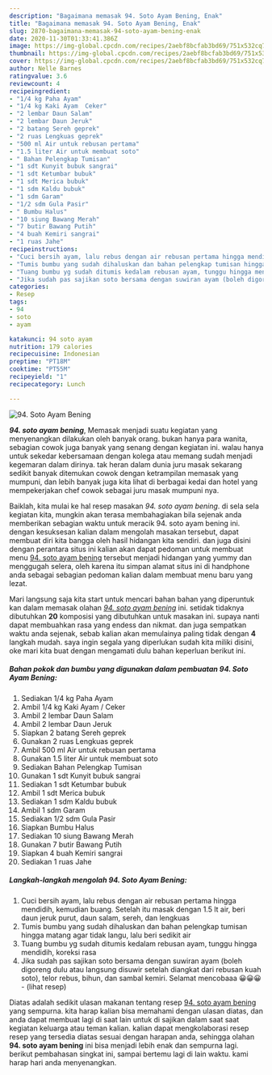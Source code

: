 ```yaml
---
description: "Bagaimana memasak 94. Soto Ayam Bening, Enak"
title: "Bagaimana memasak 94. Soto Ayam Bening, Enak"
slug: 2870-bagaimana-memasak-94-soto-ayam-bening-enak
date: 2020-11-30T01:33:41.386Z
image: https://img-global.cpcdn.com/recipes/2aebf8bcfab3bd69/751x532cq70/94-soto-ayam-bening-foto-resep-utama.jpg
thumbnail: https://img-global.cpcdn.com/recipes/2aebf8bcfab3bd69/751x532cq70/94-soto-ayam-bening-foto-resep-utama.jpg
cover: https://img-global.cpcdn.com/recipes/2aebf8bcfab3bd69/751x532cq70/94-soto-ayam-bening-foto-resep-utama.jpg
author: Nelle Barnes
ratingvalue: 3.6
reviewcount: 4
recipeingredient:
- "1/4 kg Paha Ayam"
- "1/4 kg Kaki Ayam  Ceker"
- "2 lembar Daun Salam"
- "2 lembar Daun Jeruk"
- "2 batang Sereh geprek"
- "2 ruas Lengkuas geprek"
- "500 ml Air untuk rebusan pertama"
- "1.5 liter Air untuk membuat soto"
- " Bahan Pelengkap Tumisan"
- "1 sdt Kunyit bubuk sangrai"
- "1 sdt Ketumbar bubuk"
- "1 sdt Merica bubuk"
- "1 sdm Kaldu bubuk"
- "1 sdm Garam"
- "1/2 sdm Gula Pasir"
- " Bumbu Halus"
- "10 siung Bawang Merah"
- "7 butir Bawang Putih"
- "4 buah Kemiri sangrai"
- "1 ruas Jahe"
recipeinstructions:
- "Cuci bersih ayam, lalu rebus dengan air rebusan pertama hingga mendidih, kemudian buang. Setelah itu masak dengan 1.5 lt air, beri daun jeruk purut, daun salam, sereh, dan lengkuas"
- "Tumis bumbu yang sudah dihaluskan dan bahan pelengkap tumisan hingga matang agar tidak langu, lalu beri sedikit air"
- "Tuang bumbu yg sudah ditumis kedalam rebusan ayam, tunggu hingga mendidih, koreksi rasa"
- "Jika sudah pas sajikan soto bersama dengan suwiran ayam (boleh digoreng dulu atau langsung disuwir setelah diangkat dari rebusan kuah soto), telor rebus, bihun, dan sambal kemiri. Selamat mencobaaa 😀😀😀           (lihat resep)"
categories:
- Resep
tags:
- 94
- soto
- ayam

katakunci: 94 soto ayam 
nutrition: 179 calories
recipecuisine: Indonesian
preptime: "PT18M"
cooktime: "PT55M"
recipeyield: "1"
recipecategory: Lunch

---
```



![94. Soto Ayam Bening](https://img-global.cpcdn.com/recipes/2aebf8bcfab3bd69/751x532cq70/94-soto-ayam-bening-foto-resep-utama.jpg)

<b><i>94. soto ayam bening</i></b>, Memasak menjadi suatu kegiatan yang menyenangkan dilakukan oleh banyak orang. bukan hanya para wanita, sebagian cowok juga banyak yang senang dengan kegiatan ini. walau hanya untuk sekedar kebersamaan dengan kolega atau memang sudah menjadi kegemaran dalam dirinya. tak heran dalam dunia juru masak sekarang sedikit banyak ditemukan cowok dengan ketrampilan memasak yang mumpuni, dan lebih banyak juga kita lihat di berbagai kedai dan hotel yang mempekerjakan chef cowok sebagai juru masak mumpuni nya.



Baiklah, kita mulai ke hal resep masakan <i>94. soto ayam bening</i>. di sela sela kegiatan kita, mungkin akan terasa membahagiakan bila sejenak anda memberikan sebagian waktu untuk meracik 94. soto ayam bening ini. dengan kesuksesan kalian dalam mengolah masakan tersebut, dapat membuat diri kita bangga oleh hasil hidangan kita sendiri. dan juga disini dengan perantara situs ini kalian akan dapat pedoman untuk membuat menu <u>94. soto ayam bening</u> tersebut menjadi hidangan yang yummy dan menggugah selera, oleh karena itu simpan alamat situs ini di handphone anda sebagai sebagian pedoman kalian dalam membuat menu baru yang lezat.


Mari langsung saja kita start untuk mencari bahan bahan yang diperuntuk kan dalam memasak olahan <u><i>94. soto ayam bening</i></u> ini. setidak tidaknya dibutuhkan <b>20</b> komposisi yang dibutuhkan untuk masakan ini. supaya nanti dapat membuahkan rasa yang endess dan nikmat. dan juga sempatkan waktu anda sejenak, sebab kalian akan memulainya paling tidak dengan <b>4</b> langkah mudah. saya ingin segala yang diperlukan sudah kita miliki disini, oke mari kita buat dengan mengamati dulu bahan keperluan berikut ini.

<!--inarticleads1-->

##### Bahan pokok dan bumbu yang digunakan dalam pembuatan 94. Soto Ayam Bening:

1. Sediakan 1/4 kg Paha Ayam
1. Ambil 1/4 kg Kaki Ayam / Ceker
1. Ambil 2 lembar Daun Salam
1. Ambil 2 lembar Daun Jeruk
1. Siapkan 2 batang Sereh geprek
1. Gunakan 2 ruas Lengkuas geprek
1. Ambil 500 ml Air untuk rebusan pertama
1. Gunakan 1.5 liter Air untuk membuat soto
1. Sediakan  Bahan Pelengkap Tumisan
1. Gunakan 1 sdt Kunyit bubuk sangrai
1. Sediakan 1 sdt Ketumbar bubuk
1. Ambil 1 sdt Merica bubuk
1. Sediakan 1 sdm Kaldu bubuk
1. Ambil 1 sdm Garam
1. Sediakan 1/2 sdm Gula Pasir
1. Siapkan  Bumbu Halus
1. Sediakan 10 siung Bawang Merah
1. Gunakan 7 butir Bawang Putih
1. Siapkan 4 buah Kemiri sangrai
1. Sediakan 1 ruas Jahe




<!--inarticleads2-->

##### Langkah-langkah mengolah 94. Soto Ayam Bening:

1. Cuci bersih ayam, lalu rebus dengan air rebusan pertama hingga mendidih, kemudian buang. Setelah itu masak dengan 1.5 lt air, beri daun jeruk purut, daun salam, sereh, dan lengkuas
1. Tumis bumbu yang sudah dihaluskan dan bahan pelengkap tumisan hingga matang agar tidak langu, lalu beri sedikit air
1. Tuang bumbu yg sudah ditumis kedalam rebusan ayam, tunggu hingga mendidih, koreksi rasa
1. Jika sudah pas sajikan soto bersama dengan suwiran ayam (boleh digoreng dulu atau langsung disuwir setelah diangkat dari rebusan kuah soto), telor rebus, bihun, dan sambal kemiri. Selamat mencobaaa 😀😀😀 -           (lihat resep)




Diatas adalah sedikit ulasan makanan tentang resep <u>94. soto ayam bening</u> yang sempurna. kita harap kalian bisa memahami dengan ulasan diatas, dan anda dapat membuat lagi di saat lain untuk di sajikan dalam saat saat kegiatan keluarga atau teman kalian. kalian dapat mengkolaborasi resep resep yang tersedia diatas sesuai dengan harapan anda, sehingga olahan <b>94. soto ayam bening</b> ini bisa menjadi lebih enak dan sempurna lagi. berikut pembahasan singkat ini, sampai bertemu lagi di lain waktu. kami harap hari anda menyenangkan.
